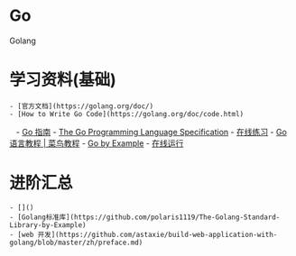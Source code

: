 # Go
Golang

# 学习资料(基础)
	- [官方文档](https://golang.org/doc/)
	- [How to Write Go Code](https://golang.org/doc/code.html)
    - [Go 指南](https://tour.go-zh.org/list)
	- [The Go Programming Language Specification](https://golang.org/ref/spec)
	- [在线练习](https://tour.go-zh.org/welcome/1)
	- [Go 语言教程 | 菜鸟教程](http://www.runoob.com/go/go-tutorial.html)
	- [Go by Example](https://gobyexample.com/)
	- [在线运行](https://play.golang.org/)
	
# 进阶汇总
	- []()
	- [Golang标准库](https://github.com/polaris1119/The-Golang-Standard-Library-by-Example)
	- [web 开发](https://github.com/astaxie/build-web-application-with-golang/blob/master/zh/preface.md)

